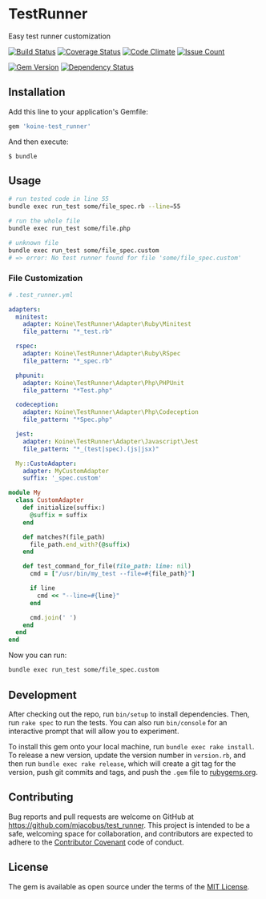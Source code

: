 # TestRunner

Easy test runner customization

[![Build Status](https://travis-ci.org/mjacobus/test_runner.svg?branch=master)](https://travis-ci.org/mjacobus/test_runner)
[![Coverage Status](https://coveralls.io/repos/github/mjacobus/test_runner/badge.svg?branch=master)](https://coveralls.io/github/mjacobus/test_runner?branch=master)
[![Code Climate](https://codeclimate.com/github/mjacobus/test_runner/badges/gpa.svg)](https://codeclimate.com/github/mjacobus/test_runner)
[![Issue Count](https://codeclimate.com/github/mjacobus/test_runner/badges/issue_count.svg)](https://codeclimate.com/github/mjacobus/test_runner)

[![Gem Version](https://badge.fury.io/rb/koine-test_runner.svg)](https://badge.fury.io/rb/koine-test_runner)
[![Dependency Status](https://gemnasium.com/badges/github.com/mjacobus/test_runner.svg)](https://gemnasium.com/github.com/mjacobus/test_runner)

## Installation

Add this line to your application's Gemfile:

```ruby
gem 'koine-test_runner'
```

And then execute:

    $ bundle


## Usage

```bash
# run tested code in line 55
bundle exec run_test some/file_spec.rb --line=55

# run the whole file
bundle exec run_test some/file.php

# unknown file
bundle exec run_test some/file_spec.custom 
# => error: No test runner found for file 'some/file_spec.custom'
```

### File Customization

```yaml
# .test_runner.yml

adapters:
  minitest:
    adapter: Koine\TestRunner\Adapter\Ruby\Minitest
    file_pattern: "*_test.rb"

  rspec:
    adapter: Koine\TestRunner\Adapter\Ruby\RSpec
    file_pattern: "*_spec.rb"

  phpunit:
    adapter: Koine\TestRunner\Adapter\Php\PHPUnit
    file_pattern: "*Test.php"

  codeception:
    adapter: Koine\TestRunner\Adapter\Php\Codeception
    file_pattern: "*Spec.php"

  jest:
    adapter: Koine\TestRunner\Adapter\Javascript\Jest
    file_pattern: "*_(test|spec).(js|jsx)"

  My::CustoAdapter:
    adapter: MyCustomAdapter
    suffix: '_spec.custom'
```

```ruby
module My
  class CustomAdapter
    def initialize(suffix:)
      @suffix = suffix
    end

    def matches?(file_path)
      file_path.end_with?(@suffix)
    end

    def test_command_for_file(file_path: line: nil)
      cmd = ["/usr/bin/my_test --file=#{file_path}"]

      if line
        cmd << "--line=#{line}"
      end

      cmd.join(' ')
    end
  end
end
```

Now you can run:

```bash
bundle exec run_test some/file_spec.custom
```

## Development

After checking out the repo, run `bin/setup` to install dependencies. Then, run `rake spec` to run the tests. You can also run `bin/console` for an interactive prompt that will allow you to experiment.

To install this gem onto your local machine, run `bundle exec rake install`. To release a new version, update the version number in `version.rb`, and then run `bundle exec rake release`, which will create a git tag for the version, push git commits and tags, and push the `.gem` file to [rubygems.org](https://rubygems.org).

## Contributing

Bug reports and pull requests are welcome on GitHub at https://github.com/mjacobus/test_runner. This project is intended to be a safe, welcoming space for collaboration, and contributors are expected to adhere to the [Contributor Covenant](http://contributor-covenant.org) code of conduct.


## License

The gem is available as open source under the terms of the [MIT License](http://opensource.org/licenses/MIT).

